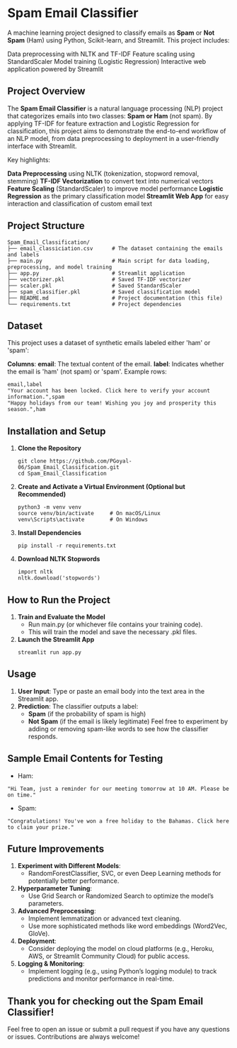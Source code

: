 # Spam Email Classifier
A machine learning project designed to classify emails as **Spam** or **Not Spam** (Ham) using Python, Scikit-learn, and Streamlit. This project includes:

Data preprocessing with NLTK and TF-IDF
Feature scaling using StandardScaler
Model training (Logistic Regression)
Interactive web application powered by Streamlit

## Project Overview
The **Spam Email Classifier** is a natural language processing (NLP) project that categorizes emails into two classes: **Spam or Ham** (not spam). By applying TF-IDF for feature extraction and Logistic Regression for classification, this project aims to demonstrate the end-to-end workflow of an NLP model, from data preprocessing to deployment in a user-friendly interface with Streamlit.

Key highlights:

**Data Preprocessing** using NLTK (tokenization, stopword removal, stemming)
**TF-IDF Vectorization** to convert text into numerical vectors
**Feature Scaling** (StandardScaler) to improve model performance
**Logistic Regression** as the primary classification model
**Streamlit Web App** for easy interaction and classification of custom email text

## Project Structure
```
Spam_Email_Classification/
├── email_classiciation.csv      # The dataset containing the emails and labels
├── main.py                      # Main script for data loading, preprocessing, and model training
├── app.py                       # Streamlit application
├── vectorizer.pkl               # Saved TF-IDF vectorizer
├── scaler.pkl                   # Saved StandardScaler
├── spam_classifier.pkl          # Saved classification model
├── README.md                    # Project documentation (this file)
└── requirements.txt             # Project dependencies
```
## Dataset
This project uses a dataset of synthetic emails labeled either 'ham' or 'spam':

**Columns**:
**email**: The textual content of the email.
**label**: Indicates whether the email is 'ham' (not spam) or 'spam'.
Example rows:
```
email,label
"Your account has been locked. Click here to verify your account information.",spam
"Happy holidays from our team! Wishing you joy and prosperity this season.",ham
```
## Installation and Setup
1. **Clone the Repository**
   ```
   git clone https://github.com/PGoyal-06/Spam_Email_Classification.git
   cd Spam_Email_Classification
   ```
2. **Create and Activate a Virtual Environment (Optional but Recommended)**
   ```
   python3 -m venv venv
   source venv/bin/activate     # On macOS/Linux
   venv\Scripts\activate        # On Windows
   ```
3. **Install Dependencies**
   ```
   pip install -r requirements.txt
   ```
4. **Download NLTK Stopwords**
   ```
   import nltk
   nltk.download('stopwords')
   ```
## How to Run the Project
1. **Train and Evaluate the Model**
   * Run main.py (or whichever file contains your training code).
   * This will train the model and save the necessary .pkl files.
2. **Launch the Streamlit App**
   ```
   streamlit run app.py
   ```
## Usage
1. **User Input**: Type or paste an email body into the text area in the Streamlit app.
2. **Prediction**: The classifier outputs a label:
   * **Spam** (if the probability of spam is high)
   * **Not Spam** (if the email is likely legitimate)
Feel free to experiment by adding or removing spam-like words to see how the classifier responds.

## Sample Email Contents for Testing
* Ham:
```
"Hi Team, just a reminder for our meeting tomorrow at 10 AM. Please be on time."
```
* Spam:
```
"Congratulations! You've won a free holiday to the Bahamas. Click here to claim your prize."
```
## Future Improvements
1. **Experiment with Different Models**:
   * RandomForestClassifier, SVC, or even Deep Learning methods for potentially better performance.
2. **Hyperparameter Tuning**:
   * Use Grid Search or Randomized Search to optimize the model’s parameters.
3. **Advanced Preprocessing**:
   * Implement lemmatization or advanced text cleaning.
   * Use more sophisticated methods like word embeddings (Word2Vec, GloVe).
4. **Deployment**:
   * Consider deploying the model on cloud platforms (e.g., Heroku, AWS, or Streamlit Community Cloud) for public access.
5. **Logging & Monitoring**:
   * Implement logging (e.g., using Python’s logging module) to track predictions and monitor performance in real-time.
## Thank you for checking out the Spam Email Classifier!
Feel free to open an issue or submit a pull request if you have any questions or issues. Contributions are always welcome!
